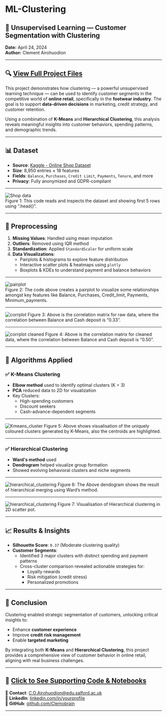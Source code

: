 # ML-Clustering

## 🧠 Unsupervised Learning — Customer Segmentation with Clustering  
**Date:** April 24, 2024  
**Author:** Clement Airohuodion  

---
## 🔍 [View Full Project Files](https://github.com/Clemobrain/Clem_Portfolio/blob/main/Big%20Data%20And%20Machine%20learning%20Project)



This project demonstrates how clustering — a powerful unsupervised learning technique — can be used to identify customer segments in the competitive world of **online retail**, specifically in the **footwear industry**. The goal is to support **data-driven decisions** in marketing, credit strategy, and customer retention.

Using a combination of **K-Means** and **Hierarchical Clustering**, this analysis reveals meaningful insights into customer behaviors, spending patterns, and demographic trends.

---

## 📊 Dataset

- **Source**: [Kaggle - Online Shop Dataset](https://www.kaggle.com/datasets/mohamadmahdijadidi/online-shop-data-for-clustering)
- **Size**: 8,950 entries × 18 features  
- **Fields**: `Balance`, `Purchases`, `Credit Limit`, `Payments`, `Tenure`, and more  
- **Privacy**: Fully anonymized and GDPR-compliant

---

![Shop data](/photo/shop_data.png)  
Figure 1: This code reads and inspects the dataset and showing first 5 rows using “.head()”.

---

## 🧹 Preprocessing

1. **Missing Values**: Handled using mean imputation
2. **Outliers**: Removed using IQR method
3. **Standardization**: Applied `StandardScaler` for uniform scale
4. **Data Visualizations**:
   - Pairplots & histograms to explore feature distribution
   - Interactive scatter plots & heatmaps using `plotly`
   - Boxplots & KDEs to understand payment and balance behaviors
  
---

![pairplot](/photo/pairplot.png)  
Figure 2: The code above creates a pairplot to visualize some relationships amongst key features like Balance, Purchases, Credit_limit, Payments, Minimum_payments.

---

![corrplot](/photo/corrplot.png) 
Figure 3: Above is the correlation matrix for raw data, where the correlation between Balance and Cash deposit is “0.33”.

---

![corrplot cleaned](/photo/corrplot2.png) 
Figure 4: Above is the correlation matrix for cleaned data, where the correlation between Balance and Cash deposit is “0.50”.

---

## 🧠 Algorithms Applied

### ✅ K-Means Clustering
- **Elbow method** used to identify optimal clusters (K = 3)
- **PCA** reduced data to 2D for visualization
- Key Clusters:
  - High-spending customers
  - Discount seekers
  - Cash-advance-dependent segments

---

![Kmeans_cluster](/photo/Kmeans_cluster.png)
Figure 5: Above shows visualisation of the uniquely coloured clusters generated by K-Means, also the centroids are highlighted.

---

### ✅ Hierarchical Clustering
- **Ward's method** used
- **Dendrogram** helped visualize group formation
- Showed evolving behavioral clusters and niche segments

---

![hierarchical_clustering ](/photo/hierarchical_clustering.png)
Figure 6: The Above dendogram shows the result of hierarchical merging using Ward’s method.

---

![hierarchical_clustering ](/photo/Kmeans_cluster2.png)
Figure 7: Visualisation of Hierarchical clustering in 2D scatter pot.

---

## 📈 Results & Insights

- **Silhouette Score**: `0.37` (Moderate clustering quality)
- **Customer Segments**:
  - Identified 3 major clusters with distinct spending and payment patterns
  - Cross-cluster comparison revealed actionable strategies for:
    - Loyalty rewards
    - Risk mitigation (credit stress)
    - Personalized promotions

---

## 📌 Conclusion

Clustering enabled strategic segmentation of customers, unlocking critical insights to:
- Enhance **customer experience**
- Improve **credit risk management**
- Enable **targeted marketing**

By integrating both **K-Means** and **Hierarchical Clustering**, this project provides a comprehensive view of customer behavior in online retail, aligning with real business challenges.

---

## 📁 [Click to See Supporting Code & Notebooks](https://github.com/Clemobrain/Clem_Portfolio/blob/main/Clustering%20Project)

📧 **Contact**: C.O.Airohuodion@edu.salford.ac.uk  
🔗 **LinkedIn**: [linkedin.com/in/yourprofile](https://www.linkedin.com/in/clement-airiohuodion-268279220)  
🔗 **GitHub**: [github.com/Clemobrain](https://github.com/Clemobrain)

---
